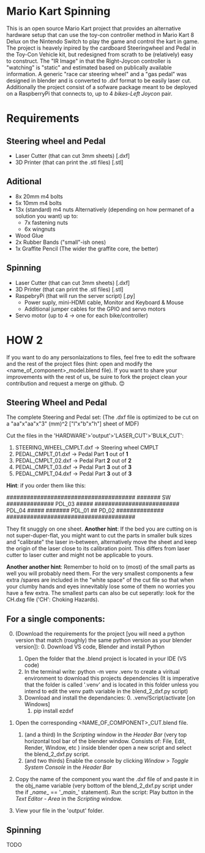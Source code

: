 # Mario Kart Spinning
This is an open source Mario Kart project that provides an alternative hardware setup that can use the toy-con controller method in Mario Kart 8 Delux on the Nintendo Switch to play the game and control the kart in game.
The project is heavely inpired by the cardboard Steeringwheel and Pedal in the Toy-Con Vehicle kit, but redesigned from scrath to be (relatively) easy to construct. The "IR Image" in that the Right-Joycon controller is "watching" is "static" and estimated based on publically available information. A generic "race car steering wheel" and a "gas pedal" was designed in blender and is converted to .dxf format to be easily laser cut. Additionally the project consist of a sofware package meant to be deployed on a RaspberryPi that connects to, up to 4 *bikes*-*Left Joycon* pair.

# Requirements
## Steering wheel and Pedal
- Laser Cutter (that can cut 3mm sheets) [.dxf]
- 3D Printer (that can print the .stl files) [.stl]
## Aditional 
- 8x 20mm m4 bolts
- 5x 10mm m4 bolts
- 13x (standard) m4 nuts
    Alternatively (depending on how permanet of a solution you want) up to:
    - 7x fastening nuts
    - 6x wingnuts
- Wood Glue
- 2x Rubber Bands ("small"-ish ones)
- 1x Graffite Pencil (The wider the graffite core, the better)
## Spinning
- Laser Cutter (that can cut 3mm sheets) [.dxf]
- 3D Printer (that can print the .stl files) [.stl]
- RaspebryPi (that will run the server script) [.py]
    - Power suply, mini-HDMI cable, Monitor and Keyboard & Mouse 
    - Additional jumper cables for the GPIO and servo motors
- Servo motor (up to 4 -> one for each bike/controller)

# HOW 2
If you want to do any personlaizations to files, feel free to edit the software and the rest of the project files (hint: open and modify the <name_of_component>_model.blend file). If you want to share your improvements with the rest of us, be suire to fork the project clean your contribution and request a merge on github. 😊

## Steering Wheel and Pedal
The complete Steering and Pedal set:
(The .dxf file is optimized to be cut on a "aa"x"aa"x"3" (mm)^2 ["l"x"b"x"h"] sheet of MDF)

Cut the files in the 'HARDWARE'>'output'>'LASER_CUT'>'BULK_CUT':
1. STEERING_WHEEL_CMPLT.dxf -> Steering wheel CMPLT
2. PEDAL_CMPLT_01.dxf -> Pedal Part **1** out of **1**
3. PEDAL_CMPLT_02.dxf -> Pedal Part **2** out of **2**
4. PEDAL_CMPLT_03.dxf -> Pedal Part **3** out of **3**
5. PEDAL_CMPLT_04.dxf -> Pedal Part **3** out of **3**


**Hint**: if you order them like this:

######################################
####### SW ############## PDL_03 #####
######################### PDL_04 #####
####### PDL_01 ## PD_02 ##############
######################################

They fit snuggly on one sheet. 
**Another hint**: If the bed you are cutting on is not super-duper-flat, you might want to cut the parts in smaller bulk sizes and "calibrate" the laser in-between, alternatively move the sheet and keep the origin of the laser close to its calibration point. This differs from laser cutter to laser cutter and might not be applicable to yours.

**Another another hint**: Remember to hold on to (most) of the small parts as well you will probably need them. For the very smallest components a few extra /spares are included in the "white space" of the cut file so that when your clumby hands and eyes innevitably lose some of them no worries you have a few extra. The smallest parts can also be cut seperatly: look for the CH.dxg file ('CH': Choking Hazards). 


## For a single components:
0. (Download the requirements for the project [you will need a python version that match (roughly) the same python version as your blender version]):
    0. Download VS code, Blender and install Python
    1. Open the folder that the .blend project is located in your IDE (VS code)
    2. In the terminal write: python -m venv .venv to create a viritual environment to download this projects dependencies (It is imperative that the folder is called '.venv' and is located in this folder unless you intend to edit the venv path variable in the blend_2_dxf.py script)
    3. Download and install the dependancies:
        0. .venv/Script/activate [on Windows]
        1. pip install ezdxf
 
1. Open the corresponding <NAME_OF_COMPONENT>_CUT.blend file.
    1. (and a third) In the *Scripting* window in the *Header Bar* (very top horizontal tool bar of the blender window. Consists of: File, Edit, Render, Window, etc ) inside blender open a new script and select the blend_2_dxf.py script. 
    1. (and two thirds) Enable the console by clicking *Window* > *Toggle System Console* in the *Header Bar* 
2. Copy the name of the component you want the .dxf file of and paste it in the obj_name variable (very bottom of the blend_2_dxf.py script under the if \__name__ == '\__main__' statement). Run the script: Play button in the *Text Editor* - *Area* in the *Scripting* window.
3. View your file in the 'output' folder.

## Spinning 
TODO